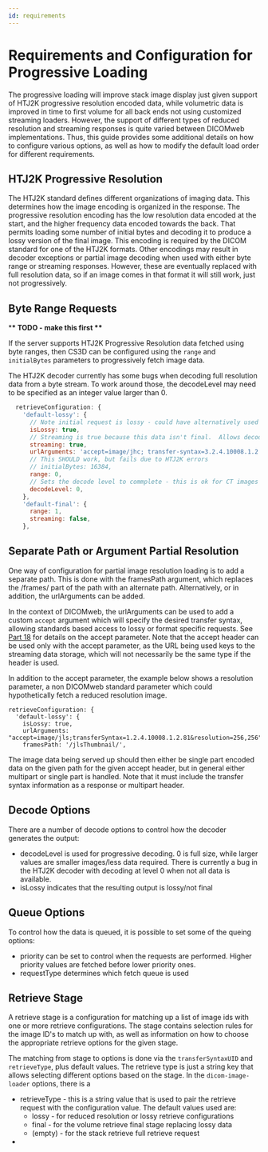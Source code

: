 ```yaml
---
id: requirements
---
```


# Requirements and Configuration for Progressive Loading

The progressive loading will improve stack image display just given support
of HTJ2K progressive resolution encoded data, while volumetric data is improved
in time to first volume for all back ends not using customized streaming loaders.
However, the support of different types of reduced resolution and streaming
responses is quite varied between DICOMweb implementations. Thus, this
guide provides some additional details on how to configure various options,
as well as how to modify the default load order for different requirements.

## HTJ2K Progressive Resolution

The HTJ2K standard defines different organizations of imaging data. This
determines how the image encoding is organized in the response. The progressive
resolution encoding has the low resolution data encoded at the start, and the
higher frequency data encoded towards the back. That permits loading some
number of initial bytes and decoding it to produce a lossy version of the final
image. This encoding is required by the DICOM standard for one of the HTJ2K
formats. Other encodings may result in decoder exceptions or partial image
decoding when used with either byte range or streaming responses. However,
these are eventually replaced with full resolution data, so if an image comes
in that format it will still work, just not progressively.

## Byte Range Requests

\***\* TODO - make this first \*\***

If the server supports HTJ2K Progressive Resolution data fetched using byte ranges,
then CS3D can be configured using the `range` and `initialBytes` parameters to
progressively fetch image data.

The HTJ2K decoder currently has some bugs when decoding full resolution data
from a byte stream. To work around those, the decodeLevel may need to be specified
as an integer value larger than 0.

```javascript
  retrieveConfiguration: {
    'default-lossy': {
      // Note initial request is lossy - could have alternatively used status here
      isLossy: true,
      // Streaming is true because this data isn't final.  Allows decode of streamed data
      streaming: true,
      urlArguments: 'accept=image/jhc; transfer-syntax=3.2.4.10008.1.2.96'
      // This SHOULD work, but fails due to HTJ2K errors
      // initialBytes: 16384,
      range: 0,
      // Sets the decode level to commplete - this is ok for CT images at 64k
      decodeLevel: 0,
    },
    'default-final': {
      range: 1,
      streaming: false,
    },
```

## Separate Path or Argument Partial Resolution

One way of configuration for partial image resolution loading is to add
a separate path. This is done with the framesPath argument, which replaces
the /frames/ part of the path with an alternate path. Alternatively, or in
addition, the urlArguments can be added.

In the context of DICOMweb, the urlArguments can be used to add a custom
`accept` argument which will specify the desired transfer syntax, allowing
standards based access to lossy or format specific requests.
See [Part 18](https://dicom.nema.org/medical/dicom/current/output/html/part18.html#sect_8.3.3.1)
for details on the accept parameter. Note that the accept header can be
used only with the accept parameter, as the URL being used keys to the
streaming data storage, which will not necessarily be the same type if the
header is used.

In addition to the accept parameter, the example below shows a resolution
parameter, a non DICOMweb standard parameter which could hypothetically
fetch a reduced resolution image.

```
retrieveConfiguration: {
  'default-lossy': {
    isLossy: true,
    urlArguments: "accept=image/jls;transferSyntax=1.2.4.10008.1.2.81&resolution=256,256",
    framesPath: '/jlsThumbnail/',
```

The image data being served up should then either be single part
encoded data on the given path for the given accept header, but in general either
multipart or single part is handled.
Note that it must include the transfer syntax information as a response
or multipart header.

## Decode Options

There are a number of decode options to control how the decoder generates
the output:

- decodeLevel is used for progressive decoding. 0 is full size, while larger
  values are smaller images/less data required. There is currently a bug in
  the HTJ2K decoder with decoding at level 0 when not all data is available.
- isLossy indicates that the resulting output is lossy/not final

## Queue Options

To control how the data is queued, it is possible to set some of the queing
options:

- priority can be set to control when the requests are performed. Higher priority
  values are fetched before lower priority ones.
- requestType determines which fetch queue is used

## Retrieve Stage

A retrieve stage is a configuration for matching up a list of image ids
with one or more retrieve configurations. The stage contains selection
rules for the image ID's to match up with, as well as information on how
to choose the appropriate retrieve options for the given stage.

The matching from stage to options is done via the `transferSyntaxUID` and
`retrieveType`, plus default values. The retrieve type is just a string key
that allows selecting different options based on the stage. In the
`dicom-image-loader` options, there is a

- retrieveType - this is a string value that is used to pair the retrieve
  request with the configuration value. The default values used are:
  - lossy - for reduced resolution or lossy retrieve configurations
  - final - for the volume retrieve final stage replacing lossy data
  - (empty) - for the stack retrieve full retrieve request
-
